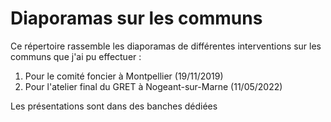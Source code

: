 # Diaporamas sur les communs
Ce répertoire rassemble les diaporamas de différentes interventions sur les communs que j'ai pu effectuer :

1. Pour le comité foncier à Montpellier (19/11/2019)
2. Pour l'atelier final du GRET à Nogeant-sur-Marne (11/05/2022)

Les présentations sont dans des banches dédiées
